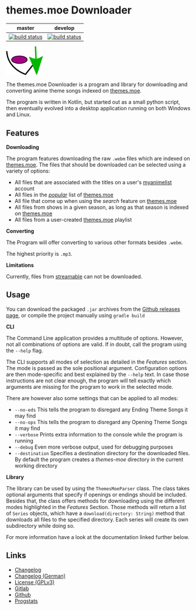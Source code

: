 # themes.moe Downloader

|master|develop|
|:----:|:-----:|
|[![build status](https://gitlab.namibsun.net/namibsun/kotlin/anitheme-dl/badges/master/build.svg)](https://gitlab.namibsun.net/namibsun/kotlin/anitheme-dl/commits/master)|[![build status](https://gitlab.namibsun.net/namibsun/kotlin/anitheme-dl/badges/develop/build.svg)](https://gitlab.namibsun.net/namibsun/kotlin/anitheme-dl/commits/develop)|


![Logo](resources/images/logo-readme.png "Logo")

The themes.moe Downloader is a program and library for downloading and converting
anime theme songs indexed on [themes.moe](https://themes.moe).

The program is written in Kotlin, but started out as a small python script, then eventually
evolved into a desktop application running on both Windows and Linux.

## Features

**Downloading**

The program features downloading the raw ```.webm``` files which are indexed on 
[themes.moe](https://themes.moe). The files that should be downloaded can be selected using
a variety of options:

* All files that are associated with the titles on a user's
  [myanimelist](https://myanimelist.net) account
* All files in the [*popular*](https://themes.moe/?cl=1) list of
  [themes.moe](https://themes.moe)
* All file that come up when using the *search* feature on [themes.moe](https://themes.moe)
* All files from shows in a given season, as long as that season is indexed
  on [themes.moe](https://themes.moe)
* All files from a user-created [themes.moe](https://themes.moe) playlist

**Converting**

The Program will offer converting to various other formats besides ```.webm```.

The highest priority is ```.mp3```.

**Limitations**

Currently, files from [streamable](https://streamable.com) can not be downloaded.

## Usage

You can download the packaged ```.jar``` archives from the
[Github releases page](https://github.com/namboy94/themes.moe-dl/releases), or
compile the project manually using ```gradle build```

**CLI**

The Command Line application provides a multitude of options. However, not all combinations
of options are valid. If in doubt, call the program using the ```--help``` flag.

The CLI supports all modes of selection as detailed in the *Features* section. The mode is
passed as the sole positional argument. Configuration options are then mode-specific and
best explained by the ```--help``` text. In case those instructions are not clear enough,
the program will tell exactly which arguments are missing for the program to work in the
selected mode.

There are however also some settings that can be applied to all modes:

* ```--no-eds``` This tells the program to disregard any Ending Theme Songs it may find
* ```--no-ops``` This tells the program to disregard any Opening Theme Songs it may find
* ```--verbose``` Prints extra information to the console while the program is running
* ```--debug``` Even more verbose output, used for debugging purposes
* ```--destination``` Specifies a destination directory for the downloaded files. By default
  the program creates a *themes-moe* directory in the current working directory

**Library**

The library can be used by using the ```ThemesMoeParser``` class. The class takes optional
arguments that specify if openings or endings should be included. Besides that, the
class offers methods for downloading using the different modes highlighted in the
*Features* Section. Those methods will return a list of ```Series``` objects, which have a
```download(directory: String)``` method that downloads all files to the specified directory.
Each series will create its own subdirectory while doing so.

For more information have a look at the documentation linked further below.


## Links

* [Changelog](CHANGELOG)
* [Changelog (German)](CHANGELOG-de-DE)
* [License (GPLv3)](LICENSE)
* [Gitlab](https://gitlab.namibsun.net/namibsun/kotlin/anitheme-dl)
* [Github](https://github.com/namboy94/anitheme-dl)
* [Progstats](https://progstats.namibsun.net/projects/anitheme-dl)
